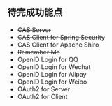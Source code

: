 ## 待完成功能点
- ~~CAS Server~~
- ~~CAS Client for Spring Security~~
- CAS Client for Apache Shiro
- ~~Remember Me~~
- OpenID Login for QQ
- OpenID Login for Wechat
- OpenID Login for Alipay
- OpenID Login for Weibo
- OAuth2 for Server
- OAuth2 for Client